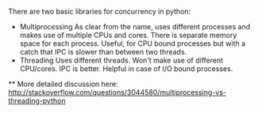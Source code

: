 There are two basic libraries for concurrency in python:
* Multiprocessing
    As clear from the name, uses different processes and makes use of multiple
    CPUs and cores. There is separate memory space for each process. Useful, for
    CPU bound processes but with a catch that IPC is slower than between two threads.
* Threading
    Uses different threads. Won't make use of different CPU/cores. IPC is better.
    Helpful in case of I/O bound processes.

** More detailed discussion here: http://stackoverflow.com/questions/3044580/multiprocessing-vs-threading-python
